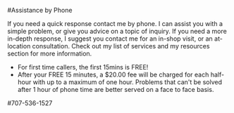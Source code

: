 #Assistance by Phone

If you need a quick response contact me by phone. I can assist you with a simple problem, or give you advice on a topic of inquiry. If you need a more in-depth response, I suggest you contact me for an in-shop visit, or an at-location consultation. Check out my list of services and my resources section for more information.

- For first time callers, the first 15mins is FREE!
- After your FREE 15 minutes, a $20.00 fee will be charged for each half-hour with up to a maximum of one hour.  Problems that can't be solved after 1 hour of phone time are better served on a face to face basis.

#707-536-1527